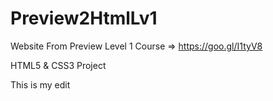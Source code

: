 # Preview2HtmlLv1
Website From Preview Level 1 Course => https://goo.gl/I1tyV8

HTML5 & CSS3 Project

This is my edit

